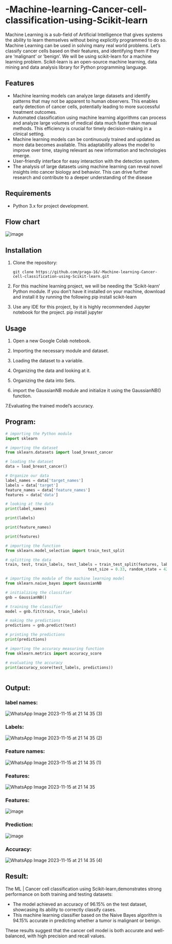 # -Machine-learning-Cancer-cell-classification-using-Scikit-learn

Machine Learning is a sub-field of Artificial Intelligence that gives systems the ability to learn themselves without being explicitly programmed to do so. Machine Learning can be used in solving many real world problems. 
Let’s classify cancer cells based on their features, and identifying them if they are ‘malignant’ or ‘benign’. We will be using scikit-learn for a machine learning problem. Scikit-learn is an open-source machine learning, data mining and data analysis library for Python programming language.
## Features

- Machine learning models can analyze large datasets and identify patterns that may not be apparent to human observers. This enables early detection of cancer cells, potentially leading to more successful treatment outcomes.
- Automated classification using machine learning algorithms can process and analyze large volumes of medical data much faster than manual methods. This efficiency is crucial for timely decision-making in a clinical setting.
- Machine learning models can be continuously trained and updated as more data becomes available. This adaptability allows the model to improve over time, staying relevant as new information and technologies emerge.
- User-friendly interface for easy interaction with the detection system.
- The analysis of large datasets using machine learning can reveal novel insights into cancer biology and behavior. This can drive further research and contribute to a deeper understanding of the disease
## Requirements

- Python 3.x for project development.

## Flow chart
![image](https://github.com/praga-16/-Machine-learning-Cancer-cell-classification-using-Scikit-learn/assets/95266924/88cd72ea-9bda-4121-9495-745605b09f6a)



## Installation

1. Clone the repository:

   ```shell
   git clone https://github.com/praga-16/-Machine-learning-Cancer-cell-classification-using-Scikit-learn.git

2. For this machine learning project, we will be needing the ‘Scikit-learn’ Python module. If you don’t have it installed on your machine, download and install it by running the following
 pip install scikit-learn
3. Use any IDE for this project, by it is highly recommended Jupyter notebook for the project.
 pip install jupyter

## Usage

1. Open a new Google Colab notebook.

2. Importing the necessary module and dataset.

3. Loading the dataset to a variable. 

4. Organizing the data and looking at it. 

5. Organizing the data into Sets.

6. import the GaussianNB module and initialize it using the GaussianNB() function.

7.Evaluating the trained model’s accuracy.

## Program:

```python
# importing the Python module
import sklearn

# importing the dataset
from sklearn.datasets import load_breast_cancer

# loading the dataset
data = load_breast_cancer()

# Organize our data
label_names = data['target_names']
labels = data['target']
feature_names = data['feature_names']
features = data['data']

# looking at the data
print(label_names)

print(labels)

print(feature_names)

print(features)

# importing the function
from sklearn.model_selection import train_test_split

# splitting the data
train, test, train_labels, test_labels = train_test_split(features, labels,
									test_size = 0.33, random_state = 42)

# importing the module of the machine learning model
from sklearn.naive_bayes import GaussianNB

# initializing the classifier
gnb = GaussianNB()

# training the classifier
model = gnb.fit(train, train_labels)

# making the predictions
predictions = gnb.predict(test)

# printing the predictions
print(predictions)

# importing the accuracy measuring function
from sklearn.metrics import accuracy_score

# evaluating the accuracy
print(accuracy_score(test_labels, predictions))



``` 
## Output:

### label names:
![WhatsApp Image 2023-11-15 at 21 14 35 (3)](https://github.com/praga-16/-Machine-learning-Cancer-cell-classification-using-Scikit-learn/assets/95266924/d15c3db9-f1e2-4d00-b98d-0e239861b179)

### Labels:
![WhatsApp Image 2023-11-15 at 21 14 35 (2)](https://github.com/praga-16/-Machine-learning-Cancer-cell-classification-using-Scikit-learn/assets/95266924/5f2dc05b-b826-46ef-9b9a-356101035728)

### Feature names:
![WhatsApp Image 2023-11-15 at 21 14 35 (1)](https://github.com/praga-16/-Machine-learning-Cancer-cell-classification-using-Scikit-learn/assets/95266924/7a000d24-786e-4370-b670-79ab76cd80a7)

### Features:
![WhatsApp Image 2023-11-15 at 21 14 35](https://github.com/praga-16/-Machine-learning-Cancer-cell-classification-using-Scikit-learn/assets/95266924/f09bb376-1cae-489e-aaa3-5bb5d9d22ce1)

### Features:
![image](https://github.com/praga-16/-Machine-learning-Cancer-cell-classification-using-Scikit-learn/assets/95266924/b1031495-c445-4bdc-ad89-c32f52b8f1da)

### Prediction:
![image](https://github.com/praga-16/-Machine-learning-Cancer-cell-classification-using-Scikit-learn/assets/95266924/e64d7173-5a83-443d-98c7-03ef317b582a)

### Accuracy:
![WhatsApp Image 2023-11-15 at 21 14 35 (4)](https://github.com/praga-16/-Machine-learning-Cancer-cell-classification-using-Scikit-learn/assets/95266924/b1e99417-32f0-4ede-be37-7f36ba52a043)

## Result:
The ML | Cancer cell classification using Scikit-learn,demonstrates strong performance on both training and testing datasets:

- The model achieved an accuracy of 96.15% on the test dataset, showcasing its ability to correctly classify cases.
- This machine learning classifier based on the Naive Bayes algorithm is 94.15% accurate in predicting whether a tumor is malignant or benign.

These results suggest that the cancer cell model is both accurate and well-balanced, with high precision and recall values.
